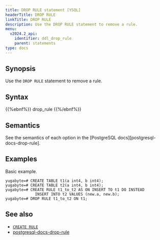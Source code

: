 ```yaml
---
title: DROP RULE statement [YSQL]
headerTitle: DROP RULE
linkTitle: DROP RULE
description: Use the DROP RULE statement to remove a rule.
menu:
  v2024.2_api:
    identifier: ddl_drop_rule
    parent: statements
type: docs
---
```


## Synopsis

Use the `DROP RULE` statement to remove a rule.

## Syntax

{{%ebnf%}}
  drop_rule
{{%/ebnf%}}

## Semantics

See the semantics of each option in the [PostgreSQL docs][postgresql-docs-drop-rule].

## Examples

Basic example.

```plpgsql
yugabyte=# CREATE TABLE t1(a int4, b int4);
yugabyte=# CREATE TABLE t2(a int4, b int4);
yugabyte=# CREATE RULE t1_to_t2 AS ON INSERT TO t1 DO INSTEAD
             INSERT INTO t2 VALUES (new.a, new.b);
yugabyte=# DROP RULE t1_to_t2 ON t1;
```

## See also

- [`CREATE RULE`](../ddl_create_rule)
- [postgresql-docs-drop-rule](https://www.postgresql.org/docs/current/sql-droprule.html)

